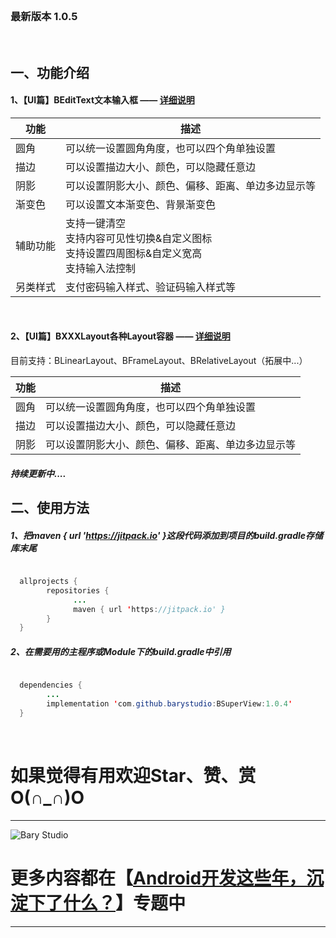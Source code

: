 <br>


###  最新版本 1.0.5

<br>

## 一、功能介绍


#### 1、【UI篇】BEditText文本输入框 —— [详细说明](https://www.jianshu.com/p/ad0eb5f43cc0)

|  功能   | 描述  |
|  ----  | ----  |
| 圆角  | 可以统一设置圆角角度，也可以四个角单独设置 |
| 描边  | 可以设置描边大小、颜色，可以隐藏任意边|
| 阴影  | 可以设置阴影大小、颜色、偏移、距离、单边多边显示等|
| 渐变色| 可以设置文本渐变色、背景渐变色|
| 辅助功能  | 支持一键清空<br>支持内容可见性切换&自定义图标<br>支持设置四周图标&自定义宽高<br>支持输入法控制|
| 另类样式  | 支付密码输入样式、验证码输入样式等|

<br>

#### 2、【UI篇】BXXXLayout各种Layout容器 —— [详细说明](https://www.jianshu.com/p/4ab558fd3855)
目前支持：BLinearLayout、BFrameLayout、BRelativeLayout（拓展中...）

|  功能   | 描述  |
|  ----  | ----  |
| 圆角  | 可以统一设置圆角角度，也可以四个角单独设置 |
| 描边  | 可以设置描边大小、颜色，可以隐藏任意边|
| 阴影  | 可以设置阴影大小、颜色、偏移、距离、单边多边显示等|

##### 持续更新中....

##   二、使用方法

#####  1、把maven { url 'https://jitpack.io' }这段代码添加到项目的build.gradle存储库末尾

```java

  allprojects {
        repositories {
              ...
              maven { url 'https://jitpack.io' }
        }
  }

```
#####  2、在需要用的主程序或Module下的build.gradle中引用
```java

  dependencies {
        ...
        implementation 'com.github.barystudio:BSuperView:1.0.4'
  }

```

<br>

#   如果觉得有用欢迎Star、赞、赏  O(∩_∩)O

* * *
![Bary Studio](https://upload-images.jianshu.io/upload_images/10149003-5011dd901f0516ae.png?imageMogr2/auto-orient/strip%7CimageView2/2/w/1240)


#  更多内容都在【[Android开发这些年，沉淀下了什么？](https://www.jianshu.com/c/8e44ec207651)】专题中


* * *
